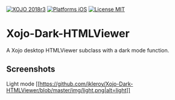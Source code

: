[![XOJO 2018r3](https://img.shields.io/badge/XOJO-2018r3-71AF3A.svg)](https://www.xojo.com/)
[![Platforms iOS](https://img.shields.io/badge/Platform-Desktop-lightgray.svg?style=flat)](http://www.apple.com/ios/)
[![License MIT](https://img.shields.io/badge/license-MIT-blue.svg)](https://opensource.org/licenses/MIT)

# Xojo-Dark-HTMLViewer
A Xojo desktop HTMLViewer subclass with a dark mode function.

## Screenshots

Light mode
[[https://github.com/jkleroy/Xojo-Dark-HTMLViewer/blob/master/img/light.png|alt=light]]
